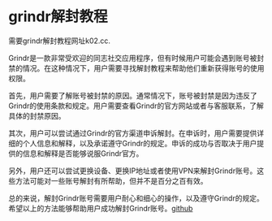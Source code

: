 # grindr解封教程

需要grindr解封教程网址k02.cc.

Grindr是一款非常受欢迎的同志社交应用程序，但有时候用户可能会遇到账号被封禁的情况。在这种情况下，用户需要寻找解封教程来帮助他们重新获得账号的使用权限。

首先，用户需要了解账号被封禁的原因。通常情况下，账号被封禁是因为违反了Grindr的使用条款和规定。用户需要查看Grindr的官方网站或者与客服联系，了解具体的封禁原因。

其次，用户可以尝试通过Grindr的官方渠道申诉解封。在申诉时，用户需要提供详细的个人信息和解释，以及承诺遵守Grindr的规定。申诉的成功与否取决于用户提供的信息和解释是否能够说服Grindr官方。

另外，用户还可以尝试更换设备、更换IP地址或者使用VPN来解封Grindr账号。这些方法可能对一些账号解封有所帮助，但并不是百分之百有效。

总的来说，解封Grindr账号需要用户耐心和细心的操作，以及遵守Grindr的规定。希望以上的方法能够帮助用户成功解封Grindr账号。[github](https://github.com)